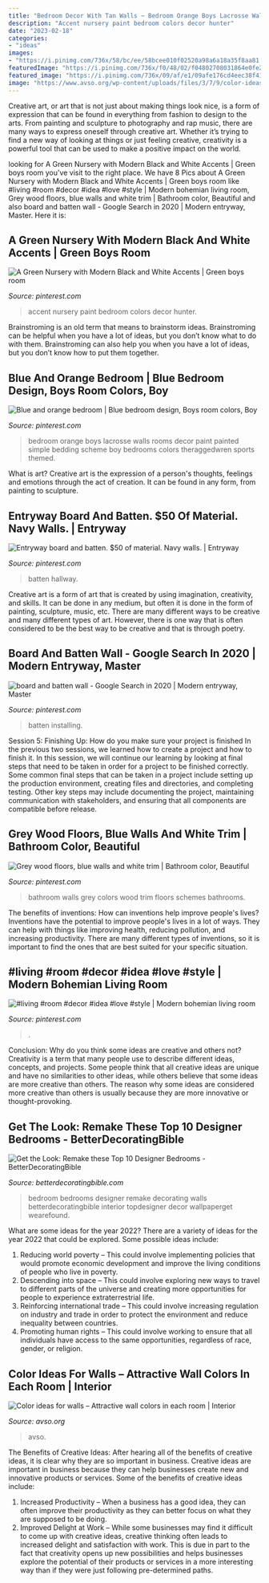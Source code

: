 ```yaml
---
title: "Bedroom Decor With Tan Walls ~ Bedroom Orange Boys Lacrosse Walls Rooms Decor Paint Painted Simple Bedding Scheme Boy Bedrooms Colors Theraggedwren Sports Themed"
description: "Accent nursery paint bedroom colors decor hunter"
date: "2023-02-18"
categories:
- "ideas"
images:
- "https://i.pinimg.com/736x/58/bc/ee/58bcee010f02520a98a6a18a35f8aa81.jpg"
featuredImage: "https://i.pinimg.com/736x/f0/48/02/f04802708031864e0fe2b10790ea384a--navy-walls-batten.jpg"
featured_image: "https://i.pinimg.com/736x/09/af/e1/09afe176cd4eec38f413a86b7ff4cd9d--orange-bedrooms-orange-and-blue-bedroom.jpg"
image: "https://www.avso.org/wp-content/uploads/files/3/7/9/color-ideas-for-walls-attractive-wall-colors-in-each-room-22-379.jpg"
---
```



Creative art, or art that is not just about making things look nice, is a form of expression that can be found in everything from fashion to design to the arts. From painting and sculpture to photography and rap music, there are many ways to express oneself through creative art. Whether it’s trying to find a new way of looking at things or just feeling creative, creativity is a powerful tool that can be used to make a positive impact on the world.

	

		
looking for A Green Nursery with Modern Black and White Accents | Green boys room you've visit to the right place. We have 8 Pics about A Green Nursery with Modern Black and White Accents | Green boys room like #living #room #decor #idea #love #style | Modern bohemian living room, Grey wood floors, blue walls and white trim | Bathroom color, Beautiful and also board and batten wall - Google Search in 2020 | Modern entryway, Master. Here it is:
		
    
## A Green Nursery With Modern Black And White Accents | Green Boys Room

<img loading=lazy src="https://i.pinimg.com/736x/58/bc/ee/58bcee010f02520a98a6a18a35f8aa81.jpg" onerror="this.onerror=null;this.src='https://tse1.mm.bing.net/th?id=OIP.8FFf4rf_lNVsvYoHR6STlAHaJ3&amp;pid=15.1';" alt="A Green Nursery with Modern Black and White Accents | Green boys room">

_Source: pinterest.com_

>accent nursery paint bedroom colors decor hunter. 

	

Brainstroming is an old term that means to brainstorm ideas. Brainstroming can be helpful when you have a lot of ideas, but you don’t know what to do with them. Brainstroming can also help you when you have a lot of ideas, but you don’t know how to put them together.

    
## Blue And Orange Bedroom | Blue Bedroom Design, Boys Room Colors, Boy

<img loading=lazy src="https://i.pinimg.com/736x/09/af/e1/09afe176cd4eec38f413a86b7ff4cd9d--orange-bedrooms-orange-and-blue-bedroom.jpg" onerror="this.onerror=null;this.src='https://tse4.mm.bing.net/th?id=OIP.biknBxrHzZSLSDFvi30DIgDMEy&amp;pid=15.1';" alt="Blue and orange bedroom | Blue bedroom design, Boys room colors, Boy">

_Source: pinterest.com_

>bedroom orange boys lacrosse walls rooms decor paint painted simple bedding scheme boy bedrooms colors theraggedwren sports themed. 

	

What is art?
Creative art is the expression of a person's thoughts, feelings and emotions through the act of creation. It can be found in any form, from painting to sculpture.

    
## Entryway Board And Batten. $50 Of Material. Navy Walls. | Entryway

<img loading=lazy src="https://i.pinimg.com/736x/f0/48/02/f04802708031864e0fe2b10790ea384a--navy-walls-batten.jpg" onerror="this.onerror=null;this.src='https://tse4.mm.bing.net/th?id=OIP.7Kji4_qjWe2krWrBYNb3vAHaJ3&amp;pid=15.1';" alt="Entryway board and batten. $50 of material. Navy walls. | Entryway">

_Source: pinterest.com_

>batten hallway. 

	

Creative art is a form of art that is created by using imagination, creativity, and skills. It can be done in any medium, but often it is done in the form of painting, sculpture, music, etc. There are many different ways to be creative and many different types of art. However, there is one way that is often considered to be the best way to be creative and that is through poetry.

    
## Board And Batten Wall - Google Search In 2020 | Modern Entryway, Master

<img loading=lazy src="https://i.pinimg.com/736x/b0/67/ea/b067eae8508708eeb343fd1567734104.jpg" onerror="this.onerror=null;this.src='https://tse3.mm.bing.net/th?id=OIP.pFHR5dVbjOTw0-sOYjfMrAHaJ3&amp;pid=15.1';" alt="board and batten wall - Google Search in 2020 | Modern entryway, Master">

_Source: pinterest.com_

>batten installing. 

	

Session 5: Finishing Up: How do you make sure your project is finished
In the previous two sessions, we learned how to create a project and how to finish it. In this session, we will continue our learning by looking at final steps that need to be taken in order for a project to be finished correctly.
Some common final steps that can be taken in a project include setting up the production environment, creating files and directories, and completing testing. Other key steps may include documenting the project, maintaining communication with stakeholders, and ensuring that all components are compatible before release.

    
## Grey Wood Floors, Blue Walls And White Trim | Bathroom Color, Beautiful

<img loading=lazy src="https://i.pinimg.com/736x/bc/ca/19/bcca19202b59885cb1e8412ec58f56fb--bathroom-colors-bathroom-color-schemes.jpg" onerror="this.onerror=null;this.src='https://tse4.mm.bing.net/th?id=OIP.nGhK9OB3rS4tbSGcYCC0tAHaKe&amp;pid=15.1';" alt="Grey wood floors, blue walls and white trim | Bathroom color, Beautiful">

_Source: pinterest.com_

>bathroom walls grey colors wood trim floors schemes bathrooms. 

	

The benefits of inventions: How can inventions help improve people's lives?
Inventions have the potential to improve people's lives in a lot of ways. They can help with things like improving health, reducing pollution, and increasing productivity. There are many different types of inventions, so it is important to find the ones that are best suited for your specific situation.

    
## #living #room #decor #idea #love #style | Modern Bohemian Living Room

<img loading=lazy src="https://i.pinimg.com/736x/48/f5/c1/48f5c1922d94745c5e0dfdd514d772e1.jpg" onerror="this.onerror=null;this.src='https://tse4.mm.bing.net/th?id=OIP.XLP737uwMgv8vlQoFpEPegHaLH&amp;pid=15.1';" alt="#living #room #decor #idea #love #style | Modern bohemian living room">

_Source: pinterest.com_

>. 

	

Conclusion: Why do you think some ideas are creative and others not?
Creativity is a term that many people use to describe different ideas, concepts, and projects. Some people think that all creative ideas are unique and have no similarities to other ideas, while others believe that some ideas are more creative than others. The reason why some ideas are considered more creative than others is usually because they are more innovative or thought-provoking.

    
## Get The Look: Remake These Top 10 Designer Bedrooms - BetterDecoratingBible

<img loading=lazy src="http://betterdecoratingbible.com/wp-content/uploads/2014/01/blue-wallpaper-bedroom.jpg" onerror="this.onerror=null;this.src='https://tse3.mm.bing.net/th?id=OIP._PkvaGkckHhD0LNY9KAV8AHaJA&amp;pid=15.1';" alt="Get the Look: Remake these Top 10 Designer Bedrooms - BetterDecoratingBible">

_Source: betterdecoratingbible.com_

>bedroom bedrooms designer remake decorating walls betterdecoratingbible interior topdesigner decor wallpaperget wearefound. 

	

What are some ideas for the year 2022?
There are a variety of ideas for the year 2022 that could be explored. Some possible ideas include: 
1. Reducing world poverty – This could involve implementing policies that would promote economic development and improve the living conditions of people who live in poverty. 
2. Descending into space – This could involve exploring new ways to travel to different parts of the universe and creating more opportunities for people to experience extraterrestrial life. 
3. Reinforcing international trade – This could involve increasing regulation on industry and trade in order to protect the environment and reduce inequality between countries. 
4. Promoting human rights – This could involve working to ensure that all individuals have access to the same opportunities, regardless of race, gender, or religion.

    
## Color Ideas For Walls – Attractive Wall Colors In Each Room | Interior

<img loading=lazy src="https://www.avso.org/wp-content/uploads/files/3/7/9/color-ideas-for-walls-attractive-wall-colors-in-each-room-22-379.jpg" onerror="this.onerror=null;this.src='https://tse4.mm.bing.net/th?id=OIP.VWyDBKIrQ1_JrhZ4UCDN1wHaJ4&amp;pid=15.1';" alt="Color ideas for walls – Attractive wall colors in each room | Interior">

_Source: avso.org_

>avso. 

	

The Benefits of Creative Ideas: After hearing all of the benefits of creative ideas, it is clear why they are so important in business.
Creative ideas are important in business because they can help businesses create new and innovative products or services. Some of the benefits of creative ideas include: 
1. Increased Productivity – When a business has a good idea, they can often improve their productivity as they can better focus on what they are supposed to be doing. 
2. Improved Delight at Work – While some businesses may find it difficult to come up with creative ideas, creative thinking often leads to increased delight and satisfaction with work. This is due in part to the fact that creativity opens up new possibilities and helps businesses explore the potential of their products or services in a more interesting way than if they were just following pre-determined paths. 

